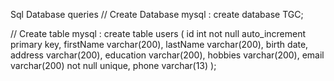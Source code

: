Sql Database queries
// Create Database
mysql : create database TGC;

// Create table
mysql : create table users (
    id int not null auto_increment primary key,
    firstName varchar(200),
    lastName varchar(200),
    birth date,
    address varchar(200),
    education varchar(200),
    hobbies varchar(200),
    email varchar(200) not null unique,
    phone varchar(13)
);
